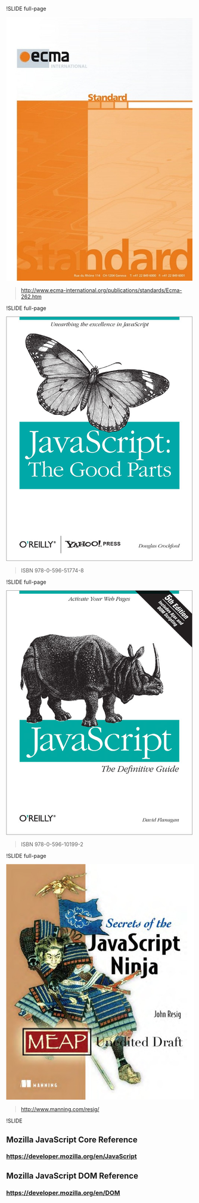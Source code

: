 !SLIDE full-page

![ecma](ecmaspec.jpg)
> http://www.ecma-international.org/publications/standards/Ecma-262.htm

!SLIDE full-page

![goodparts](goodparts.jpg)
> ISBN 978-0-596-51774-8


!SLIDE full-page

![definitive](definitive.jpg)
> ISBN 978-0-596-10199-2


!SLIDE full-page

![ninja](ninja.jpg)
> http://www.manning.com/resig/

!SLIDE
## Mozilla JavaScript Core Reference ##
### https://developer.mozilla.org/en/JavaScript ###

## Mozilla JavaScript DOM Reference ##
### https://developer.mozilla.org/en/DOM ###

